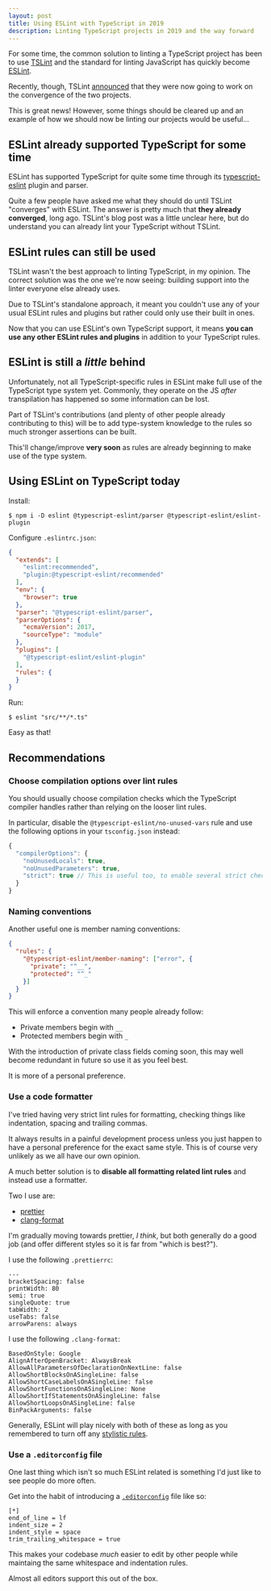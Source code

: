 ```yaml
---
layout: post
title: Using ESLint with TypeScript in 2019
description: Linting TypeScript projects in 2019 and the way forward
---
```


For some time, the common solution to linting a TypeScript project has been
to use [TSLint](https://github.com/palantir/tslint) and the standard for
linting JavaScript has quickly become [ESLint](https://eslint.org/).

Recently, though, TSLint
[announced](https://medium.com/palantir/tslint-in-2019-1a144c2317a9) that
they were now going to work on the convergence of the two projects.

This is great news! However, some things should be cleared up and an example
of how we should now be linting our projects would be useful...

## ESLint already supported TypeScript for some time

ESLint has supported TypeScript for quite some time through its
[typescript-eslint](https://github.com/typescript-eslint/typescript-eslint)
plugin and parser.

Quite a few people have asked me what they should do until TSLint "converges"
with ESLint. The answer is pretty much that **they already converged**,
long ago. TSLint's blog post was a little unclear here, but do understand
you can already lint your TypeScript without TSLint.

## ESLint rules can still be used

TSLint wasn't the best approach to linting TypeScript, in my opinion. The
correct solution was the one we're now seeing: building support into the
linter everyone else already uses.

Due to TSLint's standalone approach, it meant you couldn't use any of your
usual ESLint rules and plugins but rather could only use their built in ones.

Now that you can use ESLint's own TypeScript support, it means
**you can use any other ESLint rules and plugins** in addition to your
TypeScript rules.

## ESLint is still a _little_ behind

Unfortunately, not all TypeScript-specific rules in ESLint make full use
of the TypeScript type system yet. Commonly, they operate on the JS
_after_ transpilation has happened so some information can be lost.

Part of TSLint's contributions (and plenty of other people already
contributing to this) will be to add type-system knowledge to the rules
so much stronger assertions can be built.

This'll change/improve **very soon** as rules are already beginning to make use
of the type system.

## Using ESLint on TypeScript today

Install:

```
$ npm i -D eslint @typescript-eslint/parser @typescript-eslint/eslint-plugin
```

Configure `.eslintrc.json`:

```json
{
  "extends": [
    "eslint:recommended",
    "plugin:@typescript-eslint/recommended"
  ],
  "env": {
    "browser": true
  },
  "parser": "@typescript-eslint/parser",
  "parserOptions": {
    "ecmaVersion": 2017,
    "sourceType": "module"
  },
  "plugins": [
    "@typescript-eslint/eslint-plugin"
  ],
  "rules": {
  }
}
```

Run:

```
$ eslint "src/**/*.ts"
```

Easy as that!

## Recommendations

### Choose compilation options over lint rules

You should usually choose compilation checks which the TypeScript
compiler handles rather than relying on the looser lint rules.

In particular, disable the `@typescript-eslint/no-unused-vars` rule and use
the following options in your `tsconfig.json` instead:

```ts
{
  "compilerOptions": {
    "noUnusedLocals": true,
    "noUnusedParameters": true,
    "strict": true // This is useful too, to enable several strict checks
  }
}
```

### Naming conventions

Another useful one is member naming conventions:

```json
{
  "rules": {
    "@typescript-eslint/member-naming": ["error", {
      "private": "^__",
      "protected": "^_"
    }]
  }
}
```

This will enforce a convention many people already follow:

* Private members begin with `__`
* Protected members begin with `_`

With the introduction of private class fields coming soon, this may well
become redundant in future so use it as you feel best.

It is more of a personal preference.

### Use a code formatter

I've tried having very strict lint rules for formatting, checking things
like indentation, spacing and trailing commas.

It always results in a painful development process unless you just happen
to have a personal preference for the exact same style. This is of course very
unlikely as we all have our own opinion.

A much better solution is to **disable all formatting related lint rules**
and instead use a formatter.

Two I use are:

* [prettier](https://prettier.io/)
* [clang-format](https://clang.llvm.org/docs/ClangFormat.html)

I'm gradually moving towards prettier, _I think_, but both generally do
a good job (and offer different styles so it is far from "which is best?").

I use the following `.prettierrc`:

```
---
bracketSpacing: false
printWidth: 80
semi: true
singleQuote: true
tabWidth: 2
useTabs: false
arrowParens: always
```

I use the following `.clang-format`:

```
BasedOnStyle: Google
AlignAfterOpenBracket: AlwaysBreak
AllowAllParametersOfDeclarationOnNextLine: false
AllowShortBlocksOnASingleLine: false
AllowShortCaseLabelsOnASingleLine: false
AllowShortFunctionsOnASingleLine: None
AllowShortIfStatementsOnASingleLine: false
AllowShortLoopsOnASingleLine: false
BinPackArguments: false
```

Generally, ESLint will play nicely with both of these as long as you
remembered to turn off any
[stylistic rules](https://eslint.org/docs/rules/#stylistic-issues).

### Use a `.editorconfig` file

One last thing which isn't so much ESLint related is something I'd just
like to see people do more often.

Get into the habit of introducing a [`.editorconfig`](https://editorconfig.org)
file like so:

```
[*]
end_of_line = lf
indent_size = 2
indent_style = space
trim_trailing_whitespace = true
```

This makes your codebase _much_ easier to edit by other people while
maintaing the same whitespace and indentation rules.

Almost all editors support this out of the box.
